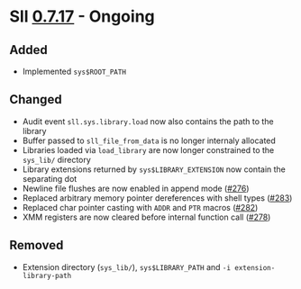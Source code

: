 # Sll [0.7.17] - Ongoing

## Added

- Implemented `sys$ROOT_PATH`

## Changed

- Audit event `sll.sys.library.load` now also contains the path to the library
- Buffer passed to `sll_file_from_data` is no longer internaly allocated
- Libraries loaded via `load_library` are now longer constrained to the `sys_lib/` directory
- Library extensions returned by `sys$LIBRARY_EXTENSION` now contain the separating dot
- Newline file flushes are now enabled in append mode ([#276])
- Replaced arbitrary memory pointer dereferences with shell types ([#283])
- Replaced char pointer casting with `ADDR` and `PTR` macros ([#282])
- XMM registers are now cleared before internal function call ([#278])

## Removed

- Extension directory (`sys_lib/`), `sys$LIBRARY_PATH` and `-i extension-library-path`

[0.7.17]: https://github.com/sl-lang/sll/compare/sll-v0.7.16...main
[#283]: https://github.com/sl-lang/sll/issues/283
[#282]: https://github.com/sl-lang/sll/issues/282
[#278]: https://github.com/sl-lang/sll/issues/278
[#276]: https://github.com/sl-lang/sll/issues/276
